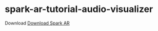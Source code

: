 # spark-ar-tutorial-audio-visualizer

Download [Download Spark AR](https://sparkar.facebook.com/ar-studio/download/)
